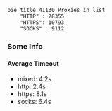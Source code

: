 
```mermaid
pie title 41130 Proxies in list
    "HTTP" : 28355
    "HTTPS": 10793
    "SOCKS" : 9112
```

### Some Info
#### Average Timeout

- mixed: 4.2s
- http: 2.4s
- https: 8.1s
- socks: 6.4s